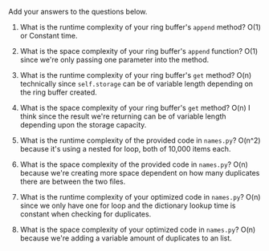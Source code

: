 Add your answers to the questions below.

1. What is the runtime complexity of your ring buffer's `append` method?
O(1) or Constant time.

2. What is the space complexity of your ring buffer's `append` function?
O(1) since we're only passing one parameter into the method.

3. What is the runtime complexity of your ring buffer's `get` method?
O(n) technically since `self.storage` can be of variable length depending on the ring buffer created.

4. What is the space complexity of your ring buffer's `get` method?
O(n) I think since the result we're returning can be of variable length depending upon the storage capacity.

5. What is the runtime complexity of the provided code in `names.py`?
O(n^2) because it's using a nested for loop, both of 10,000 items each.

6. What is the space complexity of the provided code in `names.py`?
O(n) because we're creating more space dependent on how many duplicates there are between the two files.

7. What is the runtime complexity of your optimized code in `names.py`?
O(n) since we only have one for loop and the dictionary lookup time is constant when checking for duplicates.

8. What is the space complexity of your optimized code in `names.py`?
O(n) because we're adding a variable amount of duplicates to an list.

